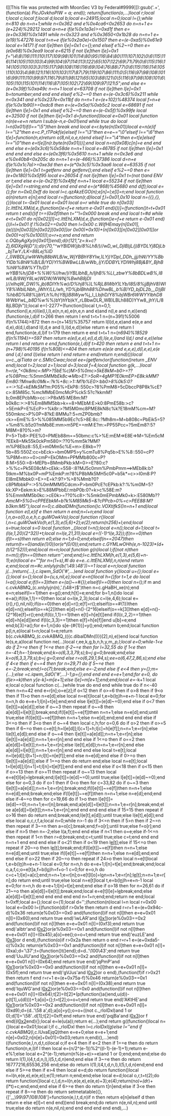 ([[This file was protected with MoonSec V3 by Federal#9999]]):gsub('.+', (function(a) _PicJGvkhoPIW = a; end)); return(function(o,...)local r;local t;local c;local f;local d;local b;local e=24915;local n=0;local l={};while n<810 do n=n+1;while n<0x362 and e%0x4ca6<0x2653 do n=n+1 e=(e+224)%29212 local a=n+e if(e%0x1a3e)>=0xd1f then e=(e+0x336)%0x1491 while n<0x323 and e%0x3650<0x1b28 do n=n+1 e=(e*19)%47276 local t=n+e if(e%0x2a0e)<0x1507 then e=(e-0xa5)%0x61e9 local e=14171 if not l[e]then l[e]=0x1 c={};end elseif e%2~=0 then e=(e*0x68)%0x3ea9 local e=6215 if not l[e]then l[e]=0x1 f="\4\8\116\111\110\117\109\98\101\114\80\95\116\84\80\111\107\102\0\6\115\116\114\105\110\103\4\99\104\97\114\113\122\65\107\122\69\71\79\0\6\115\116\114\105\110\103\3\115\117\98\108\116\116\69\104\76\88\77\0\6\115\116\114\105\110\103\4\98\121\116\101\103\117\87\79\119\107\86\111\0\5\116\97\98\108\101\6\99\111\110\99\97\116\79\81\98\121\65\103\88\121\0\5\116\97\98\108\101\6\105\110\115\101\114\116\87\105\102\72\69\109\97\121\5";end else e=(e+0x39f)%0xa49c n=n+1 local e=63708 if not l[e]then l[e]=0x1 b=tonumber;end end end elseif e%2~=0 then e=(e-0x3c6)%0x211 while n<0x341 and e%0x237e<0x11bf do n=n+1 e=(e+102)%48374 local f=n+e if(e%0x1b90)>=0xdc8 then e=(e+0x5a)%0xb5c2 local e=68691 if not l[e]then l[e]=0x1 end elseif e%2~=0 then e=(e-0x5f)%0x99fe local e=32500 if not l[e]then l[e]=0x1 d=function(l)local e=0x01 local function n(n)e=e+n return l:sub(e-n,e-0x01)end while true do local l=n(0x01)if(l=="\5")then break end local e=r.byte(n(0x01))local e=n(e)if l=="\2"then e=c.P_tTPokf(e)elseif l=="\3"then e=e~="\0"elseif l=="\6"then t[e]=function(n,e)return o(8,nil,o,e,n)end elseif l=="\4"then e=t[e]elseif l=="\0"then e=t[e][n(r.byte(n(0x01)))];end local n=n(0x08)c[n]=e end end end else e=(e*0x3c6)%0x58de n=n+1 local e=46785 if not l[e]then l[e]=0x1 end end end else e=(e*0x3f6)%0x5610 n=n+1 while n<0x3e6 and e%0x40b8<0x205c do n=n+1 e=(e-466)%37386 local d=n+e if(e%0x1c7a)>=0xe3d then e=(e*0x3c5)%0x3aa6 local e=63535 if not l[e]then l[e]=0x1 t=getfenv and getfenv();end elseif e%2~=0 then e=(e+0x180)%0x5f95 local e=26054 if not l[e]then l[e]=0x1 t=(not t)and _ENV or t;end else e=(e-0x21f)%0x4fbf n=n+1 local e=55234 if not l[e]then l[e]=0x1 r=string;end end end end end e=(e*868)%45680 end d(f);local e={};for n=0x0,0xff do local l=c.qzAkzEGO(n);e[n]=l;e[l]=n;end local function a(n)return e[n];end local r=(function(r,d)local f,l=0x01,0x10 local n={{},{},{}}local t=-0x01 local e=0x01 local o=r while true do n[0x03][c.lttEhLXM(d,e,(function()e=f+e return e-0x01 end)())]=(function()t=t+0x01 return t end)()if t==(0x0f)then t=""l=0x000 break end end local t=#d while e<t+0x01 do n[0x02][l]=c.lttEhLXM(d,e,(function()e=f+e return e-0x01 end)())l=l+0x01 if l%0x02==0x00 then l=0x00 c.WifHEmay(n[0x01],(a((((n[0x03][n[0x02][0x00]]or 0x00)*0x10)+(n[0x03][n[0x02][0x01]]or 0x00)+o)%0x100)));o=r+o;end end return c.OQbyAgXy(n[0x01])end);d(r(121,"z=:k+c?Zj,6IDXgWjD"));d(r(70,"^wYBIDW)jb/8_%Lh8/)//wD_wI_DjIB)jL/j)BYDLYj8DjLb_bjTwY.*/LK=88Lej%ID /_I)WBDLj/wWWhj88bWLB/w_WjYBBhY8YIw,)LYj)YDpI_DDh_jjj/hW/YY%BbYIDb%8hW%B/LB/YD)YI%BWBwLLB/wWb_IjY/DDBY*_LYDIWhj8Bj&BY_BjhB%hW%8W%YTh/D?wYBB%h/jD8+%%W)%I/hw/_)iYBLIbhB_h/_IjhB%%LI_zbwY%8bBDLwB%,I8wILB/8WjY8Lw)WDW/WWNj%BwhB8jDI )_//xIhqW_DW)%,jb)8DIYh%w)/D%hj8%)L%RjL8IWbY)LYb/I85/8%jjBjhV8)WIY8%WbILNbh_jWhY/LL/wh_YD%jbIBhh88%DhwBL_b%B)YD_bjDL2b__D)jBI%hb8D%R8%)jbYLh%/h)_YBj}B8Wyw__%j_I_LbjhD/Y8%_bjWBr6WWYYIbhD8WWbYwL_b8D%w%_%)bY)hYb)kY_rLBbwDLR_WB)LBLh88D)YYw8_jhY/L/88jLBDjh"));local e=(-2277+(function()local t,n=0,1;(function(l,e,n)l(e(l,l,l),e(n,n,e),e(n,e,n and e)and n(l,e and n,e))end)(function(e,l,d)if t>266 then return l end t=t+1 n=(n+391)%5006 if(n%1744)>872 then n=(n+145)%35757 return l(l(d,e,e)and e(e,e and d,e),d(d,l,d)and l(l,d,e and l),l(d,e,d))else return e end return l end,function(e,d,l)if t>179 then return e end t=t+1 n=(n*694)%18529 if(n%1194)>=597 then return e(e(l,e,e),e(l,d,d),l(e,e,l)and l(d,l and e,e))else return l end return e end,function(e,l,d)if t>420 then return e end t=t+1 n=(n+798)%40195 if(n%808)<=404 then return e(e(e and e,e,e),d(l,e,e),e(e and l,d,l and l))else return l end return e end)return n;end)())local u=c._qiTiata or c.SMlcCwac;local ee=(getfenv)or(function()return _ENV end);local t=2;local z=1;local d=3;local f=4;local function g(k,...)local h=r(e,"<0k8mc=:MP>?5bE%c)M>5%0mc>5kE8kM=b0>=??e%08Pmc:%5mm5MMbEk8c=>Mb>E?:>5oR=4gMP?E0kmEP>E8k:kMM?Em80:?Mnw8c0Mk=:?k%+8c:>1::M?b%E0>:bb0>8%0k5:0?==:>%E=kEMk5M*?m:P05%>EkP8::550c>?8%PmM8>5cDbccP8P8k%cE?c>:85M85c.%mcMMbE0mcMcP%ck5:5?c?kkmM?b;0m8EPcbMb>cc::>P8xM5:ME8m:M?b0k8c:>:>8%Em8MM5bb>k==8>MEbM:E>k0:8PmE58b:>c?>5EmkP=E%EcP>=%k8r:>?M5M0mc8PME8kN8c%k?E18mM%cm=M?550mknc>P%0P=8?kE:8MMu?:5=mZP0bmb?ck>=EmE%:5>%%085MM5b9Ec?c5>8E:8c::?Mh8m=M=b808c=PbEik5=5?=%m8%:b5z0?mMb8E:mm>m5PE==mM:E?m:=PP55Pcc=?5mEm8?:5?M8M=8?0%>m?P=5>Tb8>:PEE%0=PMEb88m==50bmc:c%>%E:mEM=>E8E=>M=%Em5cM?EEk8=Mk55k0ckPm580>:??0%mm5k?MM?m%P8Ebz8::55,E>m0Mm5c%E=m>:E8kb=??5b=85:550Z:cc=bEck>=bm0MP5>y%cmTu8%Pq5b>E%%8::550=cP?%P8M=m>=0>cmP=EkOMm=PPMMb800c=P?8:M>550:=8>MEPb=BMmbPkb:kM=0>=E?80:c?>%%c=Pk5E08cM>cEkk:=558-:8?MJ5c0mm%PmbPmm==>MEb8k:b?5tkm=M%bx0P=mP%EmkP:m?8%P8bMk5MH5c0P=b5k*=c>>I0m8:P?EI8mEMbbk0:=E>=E=k?:9?>%>8%Mmb?0?c8PMbbkP=:>5%0mMMM5Cdcm>P>bm0PcE?cEPkb:k?:%%m0M=5?kk:XP>Eekm:k>E%88MPbbE/:mbP0b:0?=k>c%58E:m?5%EmmMM5b0kc:>cE0k>=??0%c8>:%5mk0mEPmbMk0=k>:E580Mb??_AmcM>5%0=cPPEEbkM=b?k%M85Mk5=&?cPPcb>0%=c>PEE88:M?b3km:M5");local n=0;c.dibalDMn(function()c.VOXtifkS()n=n+1 end)local function e(l,e)if e then return n end;n=l+n;end local l,n,a=o(0,o,e,h,c.guWOwkVo);local function r()local l,n=c.guWOwkVo(h,e(1,3),e(5,6)+2);e(2);return(n*256)+l;end;local s=true;local s=0 local function _()local t=n();local e=n();local d=1;local t=(l(e,1,20)*(2^32))+t;local n=l(e,21,31);local e=((-1)^l(e,32));if(n==0)then if(t==s)then return e*0;else n=1;d=0;end;elseif(n==2047)then return(t==0)and(e*(1/0))or(e*(0/0));end;return c.GYMLwOHh(e,n-1023)*(d+(t/(2^52)));end;local m=n;local function g(n)local l;if(not n)then n=m();if(n==0)then return'';end;end;l=c.lttEhLXM(h,e(1,3),e(5,6)+n-1);e(n)local e=""for n=(1+s),#l do e=e..c.lttEhLXM(l,n,n)end return e;end;local m=#c.xnlylyjn(b('\49.\48'))~=1 local e=n;local function j(...)return{...},c.iqwm_SdO('#',...)end local function y()local u={};local e={};local s={};local b={u,s,nil,e};local e=n()local h={}for t=1,e do local l=a();local e;if(l==3)then e=(a()~=#{});elseif(l==0)then local n=_();if m and c.cvkABMQ_(c.xnlylyjn(n),'.(\48+)$')then n=c.gHaBH_xe(n);end e=n;elseif(l==1)then e=g();end;h[t]=e;end;for b=1,n()do local e=a();if(l(e,1,1)==0)then local o=l(e,2,3);local c=l(e,4,6);local e={r(),r(),nil,nil};if(o==0)then e[d]=r();e[f]=r();elseif(o==#{1})then e[d]=n();elseif(o==k[2])then e[d]=n()-(2^16)elseif(o==k[3])then e[d]=n()-(2^16)e[f]=r();end;if(l(c,1,1)==1)then e[t]=h[e[t]]end if(l(c,2,2)==1)then e[d]=h[e[d]]end if(l(c,3,3)==1)then e[f]=h[e[f]]end u[b]=e;end end;b[3]=a();for e=1,n()do s[e-(#{1})]=y();end;return b;end;local function p(l,n,e)local t=n;local t=e;return b(c.cvkABMQ_(c.cvkABMQ_(({c.dibalDMn(l)})[2],n),e))end local function le(s,e,a)local function ne(...)local r,ee,k,g,b,n,h,y,m,_,p,l;local e=0;while-1<e do if 2>=e then if 1<=e then if-2~=e then for l=32,55 do if 1<e then n=-41;h=-1;break;end;k=o(6,3,3,79,s);b=j g=0;break;end;else k=o(6,3,3,79,s);b=j g=0;end else r=o(6,29,1,94,s);ee=o(6,47,2,86,s);end else if 4<e then if e~=4 then for n=29,71 do if 5~=e then e=-2;break;end;l=o(7);break;end;else e=-2;end else if e<4 then y={};m={...};else _=c.iqwm_SdO('#',...)-1;p={};end end end e=e+1;end;for e=0,_ do if(e>=k)then y[e-k]=m[e+1];else l[e]=m[e+1];end;end;local e=_-k+1 local e;local o;local function c(...)while true do end end while true do if n<-40 then n=n+42 end e=r[n];o=e[z];if o<12 then if o>=6 then if o>8 then if 9<o then if 11>o then n=e[d];else local n=e[t]local t,e=b(l[n](u(l,n+1,e[d])))h=e+n-1 local e=0;for n=n,h do e=e+1;l[n]=t[e];end;end else l[e[t]]=(e[d]~=0);end else if o<7 then l[e[t]]=a[e[d]];else if o~=3 then repeat if o~=8 then a[e[d]]=l[e[t]];break;end;if(l[e[t]]~=e[f])then n=n+1;else n=e[d];end;until true;else if(l[e[t]]~=e[f])then n=n+1;else n=e[d];end;end end end else if 3<=o then if 3<o then if o~=4 then local c,h;for o=0,6 do if o>2 then if o>=5 then if 6~=o then c=e[t];h=l[e[d]];l[c+1]=h;l[c]=h[e[f]];n=n+1;e=r[n];else l(e[t],e[d]);end else if o~=4 then l[e[t]]=a[e[d]];n=n+1;e=r[n];else l[e[t]]=a[e[d]];n=n+1;e=r[n];end end else if 1<=o then if o==2 then a[e[d]]=l[e[t]];n=n+1;e=r[n];else l(e[t],e[d]);n=n+1;e=r[n];end else a[e[d]]=l[e[t]];n=n+1;e=r[n];end end end else local t=e[t];local n=l[e[d]];l[t+1]=n;l[t]=n[e[f]];end else n=e[d];end else if 0>=o then l[e[t]]=a[e[d]];else if 1==o then do return end;else local n=e[t];local t=l[e[d]];l[n+1]=t;l[n]=t[e[f]];end end end end else if o<18 then if o<15 then if o>=13 then if o>=11 then repeat if o~=13 then local e=e[t]l[e]=l[e](u(l,e+1,h))break;end;l[e[t]]=(e[d]~=0);until true;else l[e[t]]=(e[d]~=0);end else for o=0,3 do if o>1 then if 0<o then for c=33,82 do if o~=3 then l[e[t]]=a[e[d]];n=n+1;e=r[n];break;end;if(l[e[t]]~=e[f])then n=n+1;else n=e[d];end;break;end;else if(l[e[t]]~=e[f])then n=n+1;else n=e[d];end;end else if-4~=o then for c=19,66 do if 1>o then l[e[t]]=(e[d]~=0);n=n+1;e=r[n];break;end;a[e[d]]=l[e[t]];n=n+1;e=r[n];break;end;else a[e[d]]=l[e[t]];n=n+1;e=r[n];end end end end else if 15<o then if o>=15 then repeat if o>16 then do return end;break;end;l(e[t],e[d]);until true;else l(e[t],e[d]);end else local o,c,r,f,a;local n=0;while n>-1 do if 3<=n then if 5>n then if 2~=n then repeat if 3~=n then a=o[c];break;end;f=o[r];until true;else f=o[r];end else if n>5 then n=-2;else l(a,f);end end else if n<1 then o=e;else if-1<=n then repeat if 1<n then r=d;break;end;c=t;until true;else c=t;end end end n=n+1 end end end else if o<21 then if o<19 then l[e[t]]();else if 15<=o then repeat if 20~=o then l[e[t]]();break;end;if(l[e[t]]~=e[f])then n=n+1;else n=e[d];end;until true;else if(l[e[t]]~=e[f])then n=n+1;else n=e[d];end;end end else if o>22 then if 20~=o then repeat if 24>o then local n=e[t]local t,e=b(l[n](u(l,n+1,e[d])))h=e+n-1 local e=0;for n=n,h do e=e+1;l[n]=t[e];end;break;end;local o,a,f,c;o=e[t]a,f=b(l[o](u(l,o+1,e[d])))h=f+o-1 c=0;for e=o,h do c=c+1;l[e]=a[c];end;n=n+1;e=r[n];o=e[t]l[o]=l[o](u(l,o+1,h))n=n+1;e=r[n];l[e[t]]();n=n+1;e=r[n];do return end;until true;else local n=e[t]local t,e=b(l[n](u(l,n+1,e[d])))h=e+n-1 local e=0;for n=n,h do e=e+1;l[n]=t[e];end;end else if o>18 then for n=26,61 do if 21~=o then a[e[d]]=l[e[t]];break;end;local e=e[t]l[e]=l[e](u(l,e+1,h))break;end;else a[e[d]]=l[e[t]];end end end end end n=1+n;end;end;return ne end;local t=0xff;local a={};local o=(1);local d='';(function(n)local l=n local r=0x00 local e=0x00 l={(function(d)if r>0x1e then return d end r=r+1 e=(e+0x94c-d)%0x36 return(e%0x03==0x0 and(function(l)if not n[l]then e=e+0x01 n[l]=(0x60);end return true end)'iwLAR'and l[0x1](0x2d2+d))or(e%0x03==0x2 and(function(l)if not n[l]then e=e+0x01 n[l]=(0xf3);end return true end)'aIbtr'and l[0x2](d+0x222))or(e%0x03==0x1 and(function(l)if not n[l]then e=e+0x01 n[l]=(0x45);a[o]=ee();o=o+t;end return true end)'euzLE'and l[0x3](d+0x74))or d end),(function(o)if r>0x2a then return o end r=r+1 e=(e+0xda5-o)%0x3c return(e%0x03==0x1 and(function(l)if not n[l]then e=e+0x01 n[l]=(0xa);d='\37';t={function()t()end};d=d..'\100\43';end return true end)'UuJIU'and l[0x3](0xd7+o))or(e%0x03==0x2 and(function(l)if not n[l]then e=e+0x01 n[l]=(0x64);end return true end)'jqPmP'and l[0x1](o+0x33c))or(e%0x03==0x0 and(function(l)if not n[l]then e=e+0x01 n[l]=(0x5f);end return true end)'gVJus'and l[0x2](o+0x257))or o end),(function(f)if r>0x21 then return f end r=r+1 e=(e+0x75a-f)%0x46 return(e%0x03==0x1 and(function(l)if not n[l]then e=e+0x01 n[l]=(0x38);end return true end)'IquWG'and l[0x2](0x265+f))or(e%0x03==0x0 and(function(l)if not n[l]then e=e+0x01 n[l]=(0x64);t[2]=(t[2]*(p(function()a()end,u(d))-p(t[1],u(d))))+1;a[o]={};t=t[2];o=o+t;end return true end)'AKtHE'and l[0x1](f+0x237))or(e%0x03==0x2 and(function(l)if not n[l]then e=e+0x01 n[l]=(0xd9);d={d..'\58 a',d};a[o]=y();o=o+((not c._rIolDxl)and 1 or 0);d[1]='\58'..d[1];t[2]=0xff;end return true end)'pqjBa'and l[0x3](f+0x181))or f end)}l[0x2](0xd7a)end){};local e=le(u(a));return e(...);end return g((function()local n={}local e=0x01;local l;if c._rIolDxl then l=c._rIolDxl(g)else l=''end if c.cvkABMQ_(l,c.IUvaEjqQ)then e=e+0;else e=e+1;end n[e]=0x02;n[n[e]+0x01]=0x03;return n;end)(),...)end)((function(e,l,n,d,t,o)local o;if e<4 then if e<2 then if 1==e then do return function(n,e,l)if l then local e=(n/2^(e-1))%2^((l-1)-(e-1)+1);return e-e%1;else local e=2^(e-1);return(n%(e+e)>=e)and 1 or 0;end;end;end;else do return l(1),l(4,t,d,n,l),l(5,t,d,n)end;end else if 3~=e then do return 16777216,65536,256 end;else do return l(1),l(4,t,d,n,l),l(5,t,d,n)end;end end else if 5>=e then if e>4 then local e=d;do return function()local n=l(n,e(e,e),e(e,e));e(1);return n;end;end;else local e=d;local o,r,t=t(2);do return function()local c,l,d,n=l(n,e(e,e),e(e,e)+3);e(4);return(n*o)+(d*r)+(l*t)+c;end;end;end else if 6>=e then do return t[n]end;else if 3<e then repeat if 8~=e then do return setmetatable({},{['__\99\97\108\108']=function(e,l,t,d,n)if n then return e[n]elseif d then return e else e[l]=t end end})end break;end;do return n(e,nil,n);end until true;else do return n(e,nil,n);end end end end end end),...)
